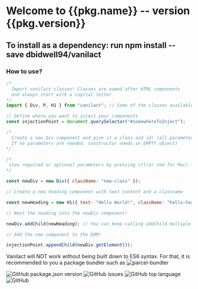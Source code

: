 # Welcome to {{pkg.name}} -- version {{pkg.version}}

## To install as a dependency: run npm install --save dbidwell94/vanilact

### How to use?

```javascript
/*
  Import vanilact classes! Classes are named after HTML components
  and always start with a capital letter
*/
import { Div, P, H1 } from "vanilact"; // Some of the classes available with vanilact

// Define where you want to inject your components
const injectionPoint = document.querySelector("#somewhereToInject");

/*
  Create a new Div component and give it a class and id! (all parameters are optional. 
  If no parameters are needed, constructor needs an EMPTY object)
*/

/*
 view required or optional parameters by pressing ctl(or cmd for Mac) + space in VSCode
*/

const newDiv = new Div({ className: "new-class" });

// Create a new heading component with text content and a classname

const newHeading = new H1({ text: "Hello World!", className: "hello-heading" });

// Nest the neading into the newDiv component!

newDiv.addChild(newHeading); // You can keep calling addChild multiple times without errors!

// Add the new component to the DOM!

injectionPoint.appendChild(newDiv.getElement());
```

Vanilact will NOT work without being built down to ES6 syntax. For that, it is recommended
to you a package bundler such as ![parcel-bundler](https://github.com/parcel-bundler/parcel)

![GitHub package.json version](https://img.shields.io/github/package-json/v/dbidwell94/vanilact?style=for-the-badge) ![GitHub issues](https://img.shields.io/github/issues/dbidwell94/vanilact?style=for-the-badge) ![GitHub top language](https://img.shields.io/github/languages/top/dbidwell94/vanilact?style=for-the-badge) ![GitHub](https://img.shields.io/github/license/dbidwell94/vanilact?style=for-the-badge)
